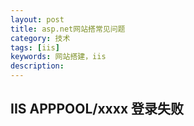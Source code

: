 ```yaml
---
layout: post
title: asp.net网站搭常见问题
category: 技术
tags: [iis]
keywords: 网站搭建，iis
description: 
---
```


## IIS APPPOOL/xxxx 登录失败

